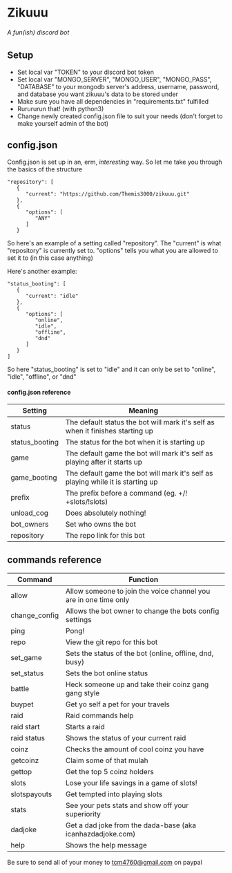 # Zikuuu
###### *A fun(ish) discord bot*
## Setup
* Set local var "TOKEN" to your discord bot token
* Set local var "MONGO_SERVER", "MONGO_USER", "MONGO_PASS", "DATABASE" to your mongodb server's address, username, password, and database you want zikuuu's data to be stored under
* Make sure you have all dependencies in "requirements.txt" fulfilled
* Rurururun that! (with python3)
* Change newly created config.json file to suit your needs (don't forget to make yourself admin of the bot)

## config.json
Config.json is set up in an, erm, *interesting* way. So let me take you through the basics of the structure
```
"repository": [
   {
      "current": "https://github.com/Themis3000/zikuuu.git"
   },
   {
      "options": [
         "ANY"
      ]
   }
```
So here's an example of a setting called "repository". The "current" is what "repository" is currently set to. "options"
tells you what you are allowed to set it to (in this case anything)

Here's another example:
```
"status_booting": [
   {
      "current": "idle"
   },
   {
      "options": [
         "online",
         "idle",
         "offline",
         "dnd"
      ]
   }
]
```
So here "status_booting" is set to "idle" and it can only be set to "online", "idle", "offline", or "dnd"
#### config.json reference
Setting | Meaning
--------|--------
status | The default status the bot will mark it's self as when it finishes starting up
status_booting | The status for the bot when it is starting up
game | The default game the bot will mark it's self as playing after it starts up
game_booting | The default game the bot will mark it's self as playing while it is starting up
prefix | The prefix before a command (eg. +/! +slots/!slots)
unload_cog | Does absolutely nothing!
bot_owners | Set who owns the bot
repository | The repo link for this bot

## commands reference
Command | Function
--------|---------
allow | Allow someone to join the voice channel you are in one time only
change_config | Allows the bot owner to change the bots config settings
ping | Pong!
repo | View the git repo for this bot
set_game | Sets the status of the bot (online, offline, dnd, busy)
set_status | Sets the bot online status
battle | Heck someone up and take their coinz gang gang style
buypet | Get yo self a pet for your travels
raid | Raid commands help
raid start | Starts a raid
raid status | Shows the status of your current raid
coinz | Checks the amount of cool coinz you have
getcoinz | Claim some of that mulah
gettop | Get the top 5 coinz holders
slots | Lose your life savings in a game of slots!
slotspayouts | Get tempted into playing slots
stats | See your pets stats and show off your superiority
dadjoke | Get a dad joke from the dada-base (aka icanhazdadjoke.com)
help | Shows the help message


Be sure to send all of your money to tcm4760@gmail.com on paypal
